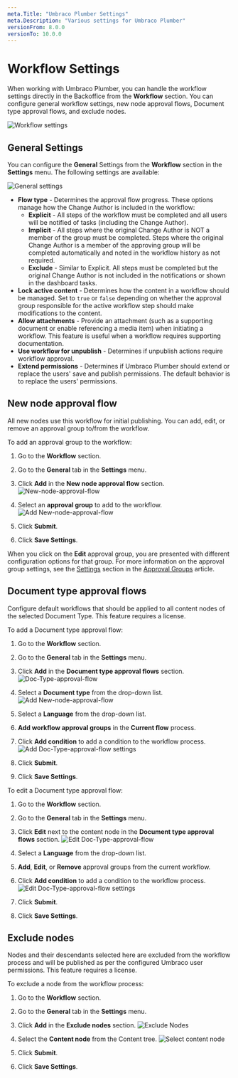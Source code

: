 ```yaml
---
meta.Title: "Umbraco Plumber Settings"
meta.Description: "Various settings for Umbraco Plumber"
versionFrom: 8.0.0
versionTo: 10.0.0
---
```


# Workflow Settings

When working with Umbraco Plumber, you can handle the workflow settings directly in the Backoffice from the **Workflow** section. You can configure general workflow settings, new node approval flows, Document type approval flows, and exclude nodes.

![Workflow settings](images/workflow-settings.png)

## General Settings

You can configure the **General** Settings from the **Workflow** section in the **Settings** menu. The following settings are available:

![General settings](images/general-settings.png)

- **Flow type** - Determines the approval flow progress. These options manage how the Change Author is included in the workflow:
  - **Explicit** - All steps of the workflow must be completed and all users will be notified of tasks (including the Change Author).
  - **Implicit** - All steps where the original Change Author is NOT a member of the group must be completed. Steps where the original Change Author is a member of the approving group will be completed automatically and noted in the workflow history as not required.
  - **Exclude** - Similar to Explicit. All steps must be completed but the original Change Author is not included in the notifications or shown in the dashboard tasks.
- **Lock active content** - Determines how the content in a workflow should be managed. Set to `true` or `false` depending on whether the approval group responsible for the active workflow step should make modifications to the content.
- **Allow attachments** - Provide an attachment (such as a supporting document or enable referencing a media item) when initiating a workflow. This feature is useful when a workflow requires supporting documentation.
- **Use workflow for unpublish** - Determines if unpublish actions require workflow approval.
- **Extend permissions** - Determines if Umbraco Plumber should extend or replace the users' save and publish permissions. The default behavior is to replace the users' permissions.

## New node approval flow

All new nodes use this workflow for initial publishing. You can add, edit, or remove an approval group to/from the workflow.

To add an approval group to the workflow:

1. Go to the **Workflow** section.
2. Go to the **General** tab in the **Settings** menu.
3. Click **Add** in the **New node approval flow** section.
  ![New-node-approval-flow](images/new-node-approval-flow.png)

4. Select an **approval group** to add to the workflow.
  ![Add New-node-approval-flow](images/add-approval-flow.png)

5. Click **Submit**.
6. Click **Save Settings**.

When you click on the **Edit** approval group, you are presented with different configuration options for that group. For more information on the approval group settings, see the [Settings](../Approval-Groups/index.md#settings) section in the [Approval Groups](../Approval-Groups/index.md) article.

## Document type approval flows

Configure default workflows that should be applied to all content nodes of the selected Document Type. This feature requires a license.

To add a Document type approval flow:

1. Go to the **Workflow** section.
2. Go to the **General** tab in the **Settings** menu.
3. Click **Add** in the **Document type approval flows** section.
  ![Doc-Type-approval-flow](images/doc-type-approval-flows.png)

4. Select a **Document type** from the drop-down list.
  ![Add New-node-approval-flow](images/add-doc-type-approval-flows.png)

5. Select a **Language** from the drop-down list.
6. **Add workflow approval groups** in the **Current flow** process.
7. Click **Add condition** to add a condition to the workflow process.
  ![Add Doc-Type-approval-flow settings](images/add-doc-type-approval-flows-settings.png)

8. Click **Submit**.
9. Click **Save Settings**.

To edit a Document type approval flow:

1. Go to the **Workflow** section.
2. Go to the **General** tab in the **Settings** menu.
3. Click **Edit** next to the content node in the **Document type approval flows** section.
  ![Edit Doc-Type-approval-flow](images/edit-doc-type-approval-flows.png)

4. Select a **Language** from the drop-down list.
5. **Add**, **Edit**, or **Remove** approval groups from the current workflow.
6. Click **Add condition** to add a condition to the workflow process.
  ![Edit Doc-Type-approval-flow settings](images/edit-doc-type-approval-flows-settings.png)

7. Click **Submit**.
8. Click **Save Settings**.

## Exclude nodes

Nodes and their descendants selected here are excluded from the workflow process and will be published as per the configured Umbraco user permissions. This feature requires a license.

To exclude a node from the workflow process:

1. Go to the **Workflow** section.
2. Go to the **General** tab in the **Settings** menu.
3. Click **Add** in the **Exclude nodes** section.
  ![Exclude Nodes](images/exclude-nodes.png)

4. Select the **Content node** from the Content tree.
  ![Select content node](images/select-content-from-tree.png)

5. Click **Submit**.
6. Click **Save Settings**.
